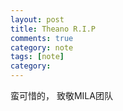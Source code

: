 ```yaml
---
layout: post
title: Theano R.I.P
comments: true
category: note
tags: [note]
category: 
---
```



蛮可惜的， 致敬MILA团队



